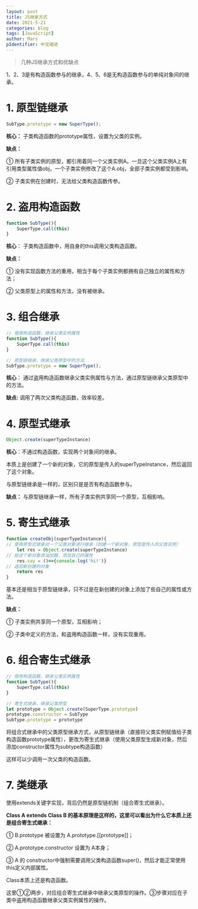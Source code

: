 ```yaml
---
layout: post
title: JS继承方式
date: 2021-5-21
categories: blog
tags: [JavaScript]
author: Mars
pIdentifier: 中文缩进
---
```


> 几种JS继承方式和优缺点
>

1、2、3是有构造函数参与的继承，4、5、6是无构造函数参与的单纯对象间的继承。

# 1. 原型链继承

```js
SubType.prototype = new SuperType();
```

**核心：** 子类构造函数的prototype属性，设置为父类的实例。

**缺点：** 

① 所有子类实例的原型，都引用着同一个父类实例A。一旦这个父类实例A上有引用类型属性值obj，一个子类实例修改了这个A.obj，全部子类实例都受到影响。

② 子类实例在创建时，无法给父类构造函数传参。

# 2. 盗用构造函数

```js
function SubType(){
    SuperType.call(this)
}
```
**核心**： 子类构造函数中，用自身的this调用父类构造函数。

**缺点：** 

① 没有实现函数方法的重用，相当于每个子类实例都拥有自己独立的属性和方法；

② 父类原型上的属性和方法，没有被继承。


# 3. 组合继承

```js
// 借用构造函数，继承父类实例属性
function SubType(){
    SuperType.call(this)
}

// 原型链继承，继承父类原型中的方法
SubType.prototype = new SuperType();
```

**核心**： 通过盗用构造函数继承父类实例属性与方法，通过原型链继承父类原型中的方法。

**缺点:** 调用了两次父类构造函数，效率较差。

# 4. 原型式继承

```js
Object.create(superTypeInstance)
```

**核心**：不通过构造函数，实现两个对象间的继承。

本质上是创建了一个新的对象，它的原型是传入的superTypeInstance，然后返回了这个对象。

与原型链继承是一样的，区别只是是否有构造函数参与。

**缺点：** 与原型链继承一样，所有子类实例共享同一个原型，互相影响。

# 5. 寄生式继承

```js
function createObj(superTypeInstance){
// 使用原型式继承对一个父类对象进行继承（创建一个新对象，原型是传入的父类实例）
    let res = Object.create(superTypeInstance)
// 给这个新对象添油加醋，添加自己的属性
    res.say = ()=>{console.log('hi!')}
// 返回新创建的对象
    return res
}
```

基本还是相当于原型链继承，只不过是在新创建的对象上添加了些自己的属性或方法。

**缺点：** 

① 子类实例共享同一个原型，互相影响；

② 子类中定义的方法，和盗用构造函数一样，没有实现重用。

# 6. 组合寄生式继承

```js
// 借用构造函数，继承父类实例属性
function SubType(){
    SuperType.call(this)
}

// 寄生式继承，继承父类原型
let prototype = Object.create(SuperType.prototype)
prototype.constructor = SubType
SubType.prototype = prototype
```

将组合式继承中的父类原型继承方式，从原型链继承（直接将父类实例赋值给子类构造函数prototype属性），更改为寄生式继承（使用父类原型生成新对象，然后添加constructor属性为subtype构造函数）

这样可以少调用一次父类的构造函数。

# 7. 类继承

使用extends关键字实现，背后仍然是原型链机制（组合寄生式继承）。

**Class A extends Class B 的基本原理是这样的，这里可以看出为什么它本质上还是组合寄生式继承：**

① B.prototype 被设置为 A.prototype.\[\[prototype\]\]；

② A.prototype.constructor 设置为 A本身；

③ A 的 constructor中强制需要调用父类构造函数super()，然后才能正常使用this定义内部属性。

Class本质上还是构造函数。

这里①②两步，对应组合寄生式继承中继承父类原型的操作。③步骤对应在子类中盗用构造函数继承父类实例属性的操作。

